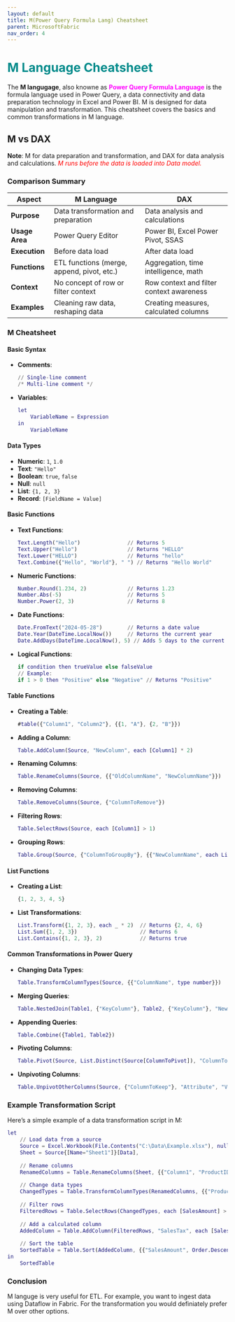 ```yaml
---
layout: default
title: M(Power Query Formula Lang) Cheatsheet
parent: MicrosoftFabric
nav_order: 4
---
```


# <span style="color: DarkCyan">**M** Language Cheatsheet</span>

The **M langugage**, also knowne as <span style="color: magenta">**Power Query Formula Language**</span> is the formula language used in Power Query, a data connectivity and data preparation technology in Excel and Power BI. M is designed for data manipulation and transformation. This cheatsheet covers the basics and common transformations in M language.

## M vs DAX

**Note**:  M for data preparation and transformation, and DAX for data analysis and calculations. <span style="color: red">*M runs before the data is loaded into Data model.*</span>


### Comparison Summary

| Aspect            | M Language                                | DAX                                      |
|-------------------|-------------------------------------------|------------------------------------------|
| **Purpose**       | Data transformation and preparation       | Data analysis and calculations           |
| **Usage Area**    | Power Query Editor                        | Power BI, Excel Power Pivot, SSAS        |
| **Execution**     | Before data load                          | After data load                          |
| **Functions**     | ETL functions (merge, append, pivot, etc.)| Aggregation, time intelligence, math     |
| **Context**       | No concept of row or filter context       | Row context and filter context awareness |
| **Examples**      | Cleaning raw data, reshaping data         | Creating measures, calculated columns    |

### M Cheatsheet
#### **Basic Syntax**
- **Comments**: 
  ```m
  // Single-line comment
  /* Multi-line comment */
  ```

- **Variables**: 
  ```m
  let
      VariableName = Expression
  in
      VariableName
  ```

#### **Data Types**
- **Numeric**: `1`, `1.0`
- **Text**: `"Hello"`
- **Boolean**: `true`, `false`
- **Null**: `null`
- **List**: `{1, 2, 3}`
- **Record**: `[FieldName = Value]`

#### **Basic Functions**
- **Text Functions**:
  ```m
  Text.Length("Hello")               // Returns 5
  Text.Upper("Hello")                // Returns "HELLO"
  Text.Lower("HELLO")                // Returns "hello"
  Text.Combine({"Hello", "World"}, " ") // Returns "Hello World"
  ```

- **Numeric Functions**:
  ```m
  Number.Round(1.234, 2)             // Returns 1.23
  Number.Abs(-5)                     // Returns 5
  Number.Power(2, 3)                 // Returns 8
  ```

- **Date Functions**:
  ```m
  Date.FromText("2024-05-28")        // Returns a date value
  Date.Year(DateTime.LocalNow())     // Returns the current year
  Date.AddDays(DateTime.LocalNow(), 5) // Adds 5 days to the current date
  ```

- **Logical Functions**:
  ```m
  if condition then trueValue else falseValue
  // Example:
  if 1 > 0 then "Positive" else "Negative" // Returns "Positive"
  ```

#### **Table Functions**
- **Creating a Table**:
  ```m
  #table({"Column1", "Column2"}, {{1, "A"}, {2, "B"}})
  ```

- **Adding a Column**:
  ```m
  Table.AddColumn(Source, "NewColumn", each [Column1] * 2)
  ```

- **Renaming Columns**:
  ```m
  Table.RenameColumns(Source, {{"OldColumnName", "NewColumnName"}})
  ```

- **Removing Columns**:
  ```m
  Table.RemoveColumns(Source, {"ColumnToRemove"})
  ```

- **Filtering Rows**:
  ```m
  Table.SelectRows(Source, each [Column1] > 1)
  ```

- **Grouping Rows**:
  ```m
  Table.Group(Source, {"ColumnToGroupBy"}, {{"NewColumnName", each List.Sum([ColumnToSum]), type number}})
  ```

#### **List Functions**
- **Creating a List**:
  ```m
  {1, 2, 3, 4, 5}
  ```

- **List Transformations**:
  ```m
  List.Transform({1, 2, 3}, each _ * 2)  // Returns {2, 4, 6}
  List.Sum({1, 2, 3})                    // Returns 6
  List.Contains({1, 2, 3}, 2)            // Returns true
  ```

#### **Common Transformations in Power Query**
- **Changing Data Types**:
  ```m
  Table.TransformColumnTypes(Source, {{"ColumnName", type number}})
  ```

- **Merging Queries**:
  ```m
  Table.NestedJoin(Table1, {"KeyColumn"}, Table2, {"KeyColumn"}, "NewColumn")
  ```

- **Appending Queries**:
  ```m
  Table.Combine({Table1, Table2})
  ```

- **Pivoting Columns**:
  ```m
  Table.Pivot(Source, List.Distinct(Source[ColumnToPivot]), "ColumnToPivot", "ValueColumn")
  ```

- **Unpivoting Columns**:
  ```m
  Table.UnpivotOtherColumns(Source, {"ColumnToKeep"}, "Attribute", "Value")
  ```

### Example Transformation Script

Here’s a simple example of a data transformation script in M:

```m
let
    // Load data from a source
    Source = Excel.Workbook(File.Contents("C:\Data\Example.xlsx"), null, true),
    Sheet = Source{[Name="Sheet1"]}[Data],
    
    // Rename columns
    RenamedColumns = Table.RenameColumns(Sheet, {{"Column1", "ProductID"}, {"Column2", "SalesAmount"}}),
    
    // Change data types
    ChangedTypes = Table.TransformColumnTypes(RenamedColumns, {{"ProductID", Int64.Type}, {"SalesAmount", type number}}),
    
    // Filter rows
    FilteredRows = Table.SelectRows(ChangedTypes, each [SalesAmount] > 100),
    
    // Add a calculated column
    AddedColumn = Table.AddColumn(FilteredRows, "SalesTax", each [SalesAmount] * 0.1),
    
    // Sort the table
    SortedTable = Table.Sort(AddedColumn, {{"SalesAmount", Order.Descending}})
in
    SortedTable
```

### Conclusion

M languge is very useful for ETL. For example, you want to ingest data using Dataflow in Fabric. For the transformation you would definiately prefer M over other options.